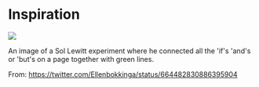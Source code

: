 # Inspiration

![](https://db-feed.s3.amazonaws.com/legacy/CTiL9PbWsAEG23P.jpg)

An image of a Sol Lewitt experiment where he connected all the 'if's 'and's or 'but's on a page together with green lines.

From: https://twitter.com/Ellenbokkinga/status/664482830886395904